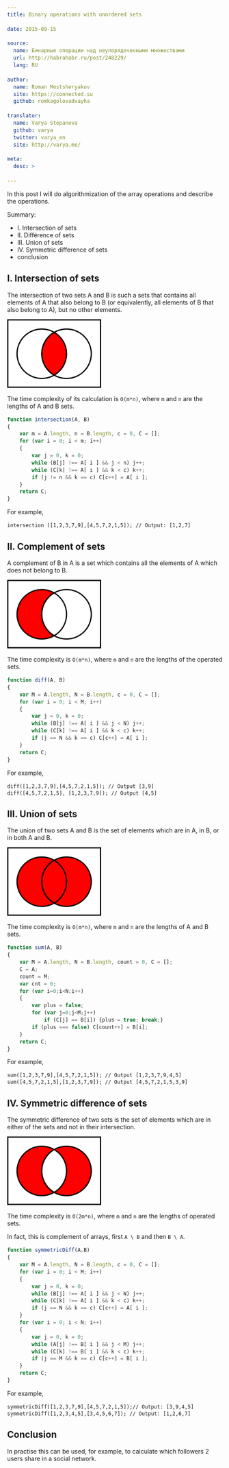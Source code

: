 ```yaml
---
title: Binary operations with unordered sets

date: 2015-09-15

source:
  name: Бинарные операции над неупорядоченными множествами
  url: http://habrahabr.ru/post/248229/
  lang: RU

author:
  name: Roman Mestsheryakov
  site: https://connected.su
  github: romkagolovadvayha

translator:
  name: Varya Stepanova
  github: varya
  twitter: varya_en
  site: http://varya.me/

meta:
  desc: >

---
```


In this post I will do algorithmization of the array operations and describe the operations.

Summary:

* I. Intersection of sets
* II. Différence of sets
* III. Union of sets
* IV. Symmetric difference of sets
* conclusion

<!-- cut -->

## I. Intersection of sets

The intersection of two sets A and B is such a sets that contains all elements of A that also belong to B (or
equivalently, all elements of B that also belong to A), but no other elements.

![](intersection.png)

The time complexity of its calculation is `O(m*n)`, where `m` and `n` are the lengths of A and B sets.

```js
function intersection(A, B)
{
    var m = A.length, n = B.length, c = 0, C = [];
    for (var i = 0; i < m; i++)
    { 
        var j = 0, k = 0;
        while (B[j] !== A[ i ] && j < n) j++;
        while (C[k] !== A[ i ] && k < c) k++;
        if (j != n && k == c) C[c++] = A[ i ];
    }
    return C;
}
```

For example,

```
intersection ([1,2,3,7,9],[4,5,7,2,1,5]); // Output: [1,2,7]
```

## II. Complement of sets

A complement of B in A is a set which contains all the elements of A which does not belong to B.

![](complement.png)

The time complexity is `O(m*n)`, where `m` and `n` are the lengths of the operated sets.

```js
function diff(A, B)
{
    var M = A.length, N = B.length, c = 0, C = [];
    for (var i = 0; i < M; i++)
    {
        var j = 0, k = 0;
        while (B[j] !== A[ i ] && j < N) j++;
        while (C[k] !== A[ i ] && k < c) k++;
        if (j == N && k == c) C[c++] = A[ i ];
    }
    return C;
}
```

For example,

```
diff([1,2,3,7,9],[4,5,7,2,1,5]); // Output [3,9]
diff([4,5,7,2,1,5], [1,2,3,7,9]); // Output [4,5]
```

## III. Union of sets

The union of two sets A and B is the set of elements which are in A, in B, or in both A and B.

![](union.png)

The time complexity is `O(m*n)`, where `m` and `n` are the lengths of A and B sets.

```js
function sum(A, B)
{
    var M = A.length, N = B.length, count = 0, C = [];
    C = A;
    count = M;
    var cnt = 0;
    for (var i=0;i<N;i++)
    { 
        var plus = false;
        for (var j=0;j<M;j++)
            if (C[j] == B[i]) {plus = true; break;}
        if (plus === false) C[count++] = B[i];
    }
    return C;
}
```

For example,

```
sum([1,2,3,7,9],[4,5,7,2,1,5]); // Output [1,2,3,7,9,4,5]
sum([4,5,7,2,1,5],[1,2,3,7,9]); // Output [4,5,7,2,1,5,3,9]
```

## IV. Symmetric difference of sets

The symmetric difference of two sets is the set of elements which are in either of the sets and not in their
intersection.

![](symmetric-difference.png)

The time complexity is `O(2m*n)`, where `m` and `n` are the lengths of operated sets.

In fact, this is complement of arrays, first `A \ B` and then `B \ A`.

```js
function symmetricDiff(A,B)
{
    var M = A.length, N = B.length, c = 0, C = [];
    for (var i = 0; i < M; i++)
    {
        var j = 0, k = 0;
        while (B[j] !== A[ i ] && j < N) j++;
        while (C[k] !== A[ i ] && k < c) k++;
        if (j == N && k == c) C[c++] = A[ i ];
    }
    for (var i = 0; i < N; i++)
    {
        var j = 0, k = 0;
        while (A[j] !== B[ i ] && j < M) j++;
        while (C[k] !== B[ i ] && k < c) k++;
        if (j == M && k == c) C[c++] = B[ i ];
    }
    return C;
}
```

For example,

```
symmetricDiff([1,2,3,7,9],[4,5,7,2,1,5]);// Output: [3,9,4,5]
symmetricDiff([1,2,3,4,5],[3,4,5,6,7]); // Output: [1,2,6,7]
```

## Conclusion

In practise this can be used, for example, to calculate which followers 2 users share in a social network.

